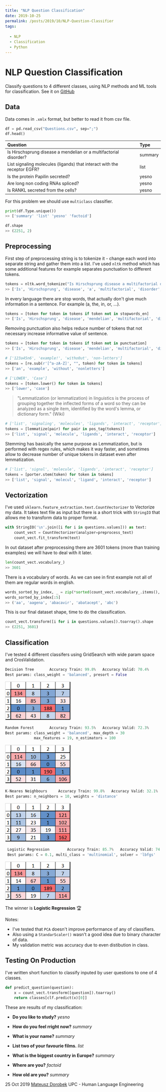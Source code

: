 ```yaml
---
title: "NLP Question Classification"
date: 2019-10-25
permalink: /posts/2019/10/NLP-Question-Classifier
tags:

  - NLP
  - Classification
  - Python
---
```


# NLP Question Classification

Classify questions to 4 different classes, using NLP methods and ML tools for classification. See it on [GitHub]( https://github.com/SaxMan96/NLP-Question-Classifier )

## Data

Data comes in `.xmlx` format, but better to read it from csv file.

```python
df = pd.read_csv("Questions.csv", sep=";")
df.head()
```
| Question                                                     | Type    |
| :----------------------------------------------------------- | :------ |
| Is Hirschsprung disease a mendelian or a multifactorial disorder? | summary |
| List signaling molecules (ligands) that interact with the receptor EGFR? | list    |
| Is the protein Papilin secreted?                             | yesno   |
| Are long non coding RNAs spliced?                            | yesno   |
| Is RANKL secreted from the cells?                            | yesno   |

For this problem we should use `multiclass` classifier.
```python
print(df.Type.unique())
>> ['summary' 'list' 'yesno' 'factoid']
```
```python
df.shape
>> (2251, 2)
```

## Preprocessing
First step of preprocessing string is to tokenize it - change each word into separate string and gather them into a list. I've used `nltk` method which has some additional features for example separates punctuation to different tokens. 
```python
tokens = nltk.word_tokenize("Is Hirschsprung disease a multifactorial disorder?")
>> ['Is', 'Hirschsprung', 'disease', 'a', 'multifactorial', 'disorder', '?']
```
In every language there are stop words, that actually don't give much information in a sentence. For example (a, the, in, or, ...).
```python
tokens = [token for token in tokens if token not in stopwords_en]
>> ['Is', 'Hirschsprung', 'disease', 'mendelian', 'multifactorial', 'disorder', '?']
```
Removing punctuation also helps reduce number of tokens that not necessary increase informative value of sentence.
```python
tokens = [token for token in tokens if token not in punctuation]
>> ['Is', 'Hirschsprung', 'disease', 'mendelian', 'multifactorial', 'disorder']
```

```python
# ['123a45n6', 'example!', 'witho0ut', 'non-letters']
tokens = [re.sub(r'[^a-zA-Z]', "", token) for token in tokens]
>> ['an', 'example', 'without', 'nonletters']
```

```python
# ['LOWER', 'Case']
tokens = [token.lower() for token in tokens]
>> ['lower', 'case']
```
> "Lemmatization (or lemmatization) in linguistics is the process of grouping together the inflected forms of a word so they can be analyzed as a single item, identified by the word's lemma, or dictionary form." (Wiki)

```python
# ['list', 'signaling', 'molecules', 'ligands', 'interact', 'receptor']
tokens = [lemmatize(pair) for pair in pos_tag(tokens)]
>> ['list', 'signal', 'molecule', 'ligands', 'interact', 'receptor']
```
Stemming has basically the same purpose as Lemmatization, but is performed with regex rules, which makes it way faster, and sometimes allow to decrease number of unique tokens in dataset even after lemmatization.
```python
# ['list', 'signal', 'molecule', 'ligands', 'interact', 'receptor']
tokens = [porter.stem(token) for token in tokens]
>> ['list', 'signal', 'molecul', 'ligand', 'interact', 'receptor']
```

## Vectorization

I've used `sklearn.feature_extraction.text.CountVectorizer` to Vectorize my data. It takes text file as input but there is a short trick with `StringIO` that allows me to transform data to proper format.

```python
with StringIO('\n'.join([i for i in questions.values])) as text:
    count_vect = CountVectorizer(analyzer=preprocess_text)
    count_vect.fit_transform(text)
```
In out dataset after preprocessing there are 3601 tokens (more than training examples) we will have to deal with it later.
```python
len(count_vect.vocabulary_)
>> 3601
```
There is a vocabulary of words. As we can see in first example not all of them are regular words in english.
```python
words_sorted_by_index, _ = zip(*sorted(count_vect.vocabulary_.items(), key=itemgetter(1)))
words_sorted_by_index[:5]
>> ('aa', 'aagena', 'abacavir', 'abatacept', 'abc')

```
This is our final dataset shape, time to do the classification.
```python
count_vect.transform([i for i in questions.values]).toarray().shape
>> (2251, 3601)
```

## Classification

I've tested 4 different classifers using GridSearch with wide param space and CrosValidation.

```python
Decision Tree		Accuracy Train: 99.8%	Accuracy Valid: 70.4%
Best params: class_weight = 'balanced', presort = False
```

![image-20191025033715676](https://github.com/SaxMan96/NLP-Question-Classifier/blob/master/images/DTConfM.png?raw=true)
```python
Random Forest		Accuracy Train: 93.5%	Accuracy Valid: 72.3%
Best params: class_weight = 'balanced', max_depth = 30
			 max_features = 19, n_estimators = 100
```
![image-20191025033701539](https://github.com/SaxMan96/NLP-Question-Classifier/blob/master/images/RFConfM.png?raw=true)
```python
K-Neares Neighbours		Accuracy Train: 99.8%	Accuracy Valid: 32.1%
Best params: n_neighbors = 10, weights = 'distance'
```
![image-20191025033633422](https://github.com/SaxMan96/NLP-Question-Classifier/blob/master/images/KNNConfM.png?raw=true)
```python
 Logistic Regression		Accuracy Train: 85.7%	Accuracy Valid: 74.6%
 Best params: C = 0.1, multi_class = 'multinomial', solver = 'lbfgs'
```

![image-20191025033545848](https://github.com/SaxMan96/NLP-Question-Classifier/blob/master/images/LRConfM.png?raw=true)

The winner is **Logistic Regression** 🏆

Notes:

* I've tested that `PCA` doesn't improve performance of any of classifiers.
* Also using a `StandarScaler()` wasn't a good idea due to binary character of data.
* My validation metric was accuracy due to even distibution in class.

## Testing On Production

I've written short function to classify inputed by user questions to one of 4 classes.

```python
def predict_question(question):
    x = count_vect.transform([question]).toarray()
    return classes[clf.predict(x)[0]]
```

These are results of my classification:

- **Do you like to study?** *yesno*

- **How do you feel rright now?** *summary*

- **What is your name?** *summary*

- **List two of your favourie films.** *list*

- **What is the biggest country in Europe?** *summary*

- **Where are you?** *factoid*

- **How old are you?** *summary*



25 Oct 2019 [Mateusz Dorobek](https://mateuszdorobek.pl) UPC - Human Language Engineering

